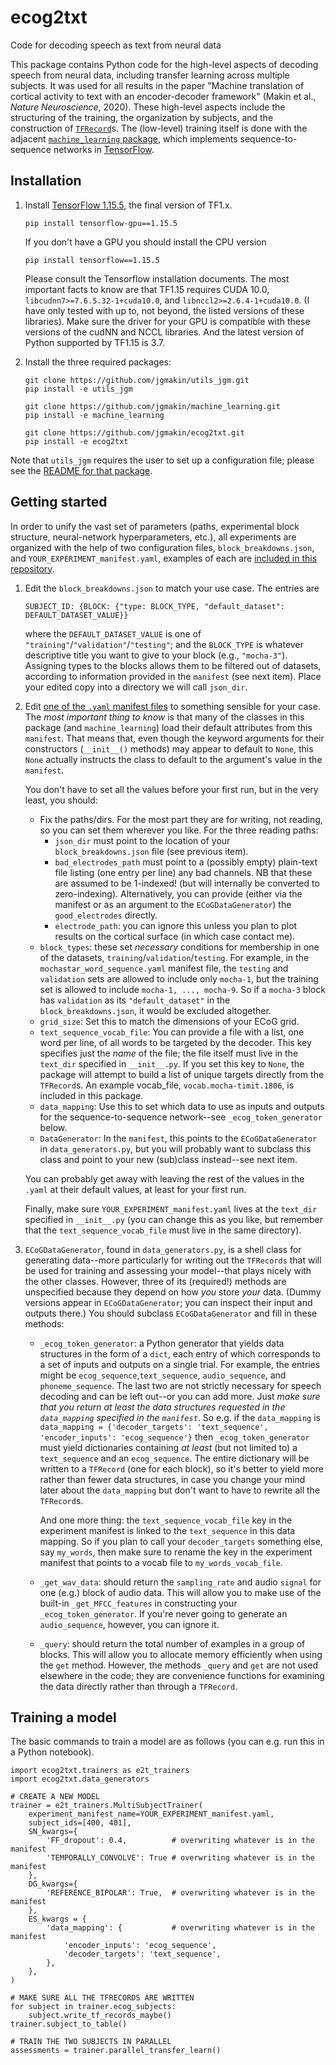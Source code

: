 # ecog2txt
Code for decoding speech as text from neural data

This package contains Python code for the high-level aspects of decoding speech from neural data, including transfer learning across multiple subjects.  It was used for all results in the paper "Machine translation of cortical activity to text with an encoder-decoder framework" (Makin et al., _Nature Neuroscience_, 2020).  These high-level aspects include the structuring of the training, the organization by subjects, and the construction of [`TFRecord`](https://www.tensorflow.org/tutorials/load_data/tfrecord)s.  The (low-level) training itself is done with the adjacent [`machine_learning` package](https://github.com/jgmakin/machine_learning), which implements sequence-to-sequence networks in [TensorFlow](https://www.tensorflow.org).

## Installation
1.  Install [TensorFlow 1.15.5](https://www.tensorflow.org), the final version of TF1.x.
    ```
    pip install tensorflow-gpu==1.15.5
    ```
    If you don't have a GPU you should install the CPU version
    ```
    pip install tensorflow==1.15.5
    ```
    Please consult the Tensorflow installation documents.  The most important facts to know are that TF1.15 requires CUDA 10.0, `libcudnn7>=7.6.5.32-1+cuda10.0`, and `libnccl2>=2.6.4-1+cuda10.0`.  (I have only tested with up to, not beyond, the listed versions of these libraries).  Make sure the driver for your GPU is compatible with these versions of the cudNN and NCCL libraries.  And the latest version of Python supported by TF1.15 is 3.7.

2.  Install the three required packages:
    ```
    git clone https://github.com/jgmakin/utils_jgm.git
    pip install -e utils_jgm

    git clone https://github.com/jgmakin/machine_learning.git
    pip install -e machine_learning

    git clone https://github.com/jgmakin/ecog2txt.git
    pip install -e ecog2txt

    ```
Note that `utils_jgm` requires the user to set up a configuration file; please see the [README for that package](https://github.com/jgmakin/utils_jgm).


## Getting started
In order to unify the vast set of parameters (paths, experimental block structure, neural-network hyperparameters, etc.), all experiments are organized with the help of two configuration files, `block_breakdowns.json`, and `YOUR_EXPERIMENT_manifest.yaml`, examples of each are [included in this repository](https://github.com/jgmakin/ecog2txt/tree/master/ecog2txt/auxiliary/EFC).

1.  Edit the `block_breakdowns.json` to match your use case.  The entries are

    ```SUBJECT_ID: {BLOCK: {"type: BLOCK_TYPE, "default_dataset": DEFAULT_DATASET_VALUE}}```
    
    where the `DEFAULT_DATASET_VALUE` is one of `"training"`/`"validation"`/`"testing"`; and the `BLOCK_TYPE` is whatever descriptive title you want to give to your block (e.g., `"mocha-3"`).  Assigning types to the blocks allows them to be filtered out of datasets, according to information provided in the `manifest` (see next item).
    Place your edited copy into a directory we will call `json_dir`.

2.  Edit [one of the `.yaml` manifest files](https://github.com/jgmakin/ecog2txt/tree/master/ecog2txt/auxiliary/EFC) to something sensible for your case.  The *most important thing to know* is that many of the classes in this package (and `machine_learning`) load their default attributes from this `manifest`.  That means that, even though the keyword arguments for their constructors (`__init__()` methods) may appear to default to `None`, this `None` actually instructs the class to default to the argument's value in the `manifest`.

    You don't have to set all the values before your first run, but in the very least, you should:
    * Fix the paths/dirs.  For the most part they are for writing, not reading, so you can set them wherever you like.  For the three reading paths:
      * `json_dir` must point to the location of your `block_breakdowns.json` file (see previous item).
      * `bad_electrodes_path` must point to a (possibly empty) plain-text file listing (one entry per line) any bad channels.  NB that these are assumed to be 1-indexed! (but will internally be converted to zero-indexing).  Alternatively, you can provide (either via the manifest or as an argument to the `ECoGDataGenerator`) the `good_electrodes` directly.
      * `electrode_path`: you can ignore this unless you plan to plot results on the cortical surface (in which case contact me).
    * `block_types`: these set *necessary* conditions for membership in one of the datasets, `training`/`validation`/`testing`.  For example, in the `mochastar_word_sequence.yaml` manifest file, the `testing` and `validation` sets are allowed to include only `mocha-1`, but the training set is allowed to include `mocha-1, ..., mocha-9`.  So if a `mocha-3` block has `validation` as its `"default_dataset"` in the `block_breakdowns.json`, it would be excluded altogether.
    * `grid_size`: Set this to match the dimensions of your ECoG grid.
    * `text_sequence_vocab_file`: You can provide a file with a list, one word per line, of all words to be targeted by the decoder.  This key specifies just the *name* of the file; the file itself must live in the `text_dir` specified in `__init__.py`.  If you set this key to `None`, the package will attempt to build a list of unique targets directly from the `TFRecord`s.  An example vocab_file, `vocab.mocha-timit.1806`, is included in this package.
    * `data_mapping`: Use this to set which data to use as inputs and outputs for the sequence-to-sequence network--see `_ecog_token_generator` below.  
    * `DataGenerator`: In the `manifest`, this points to the `ECoGDataGenerator` in `data_generators.py`, but you will probably want to subclass this class and point to your new (sub)class instead--see next item.

    You can probably get away with leaving the rest of the values in the `.yaml` at their default values, at least for your first run.
    
    Finally, make sure `YOUR_EXPERIMENT_manifest.yaml` lives at the `text_dir` specified in `__init__.py` (you can change this as you like, but remember that the `text_sequence_vocab_file` must live in the same directory).

3. `ECoGDataGenerator`, found in `data_generators.py`, is a shell class for generating data--more particularly for writing out the `TFRecords` that will be used for training and assessing your model--that plays nicely with the other classes.  However, three of its (required!) methods are unspecified because they depend on how *you* store *your* data.  (Dummy versions appear in `ECoGDataGenerator`; you can inspect their input and outputs there.)  You should subclass `ECoGDataGenerator` and fill in these methods:
    * `_ecog_token_generator`: a Python generator that yields data structures in the form of a `dict`, each entry of which corresponds to a set of inputs and outputs on a single trial.  For example, the entries might be `ecog_sequence`,`text_sequence`, `audio_sequence`, and `phoneme_sequence`.  The last two are not strictly necessary for speech decoding and can be left out--or you can add more.  Just *make sure that you return at least the data structures requested in the `data_mapping` specified in the `manifest`*.  So e.g. if the `data_mapping` is
    ```data_mapping = {'decoder_targets': 'text_sequence', 'encoder_inputs': 'ecog_sequence'}```
    then `_ecog_token_generator` must yield dictionaries containing *at least* (but not limited to) a `text_sequence` and an `ecog_sequence`.  The entire dictionary will be written to a `TFRecord` (one for each block), so it's better to yield more rather than fewer data structures, in case you change your mind later about the `data_mapping` but don't want to have to rewrite all the `TFRecord`s.
    
       And one more thing: the `text_sequence_vocab_file` key in the experiment manifest is linked to the `text_sequence` in this data mapping.  So if you plan to call your `decoder_targets` something else, say `my_words`, then make sure to rename the key in the experiment manifest that points to a vocab file to `my_words_vocab_file`.
    * `_get_wav_data`: should return the `sampling_rate` and audio `signal` for one (e.g.) block of audio data.  This will allow you to make use of the built-in `_get_MFCC_features` in constructing your `_ecog_token_generator`.  If you're never going to generate an `audio_sequence`, however, you can ignore it.
    * `_query`: should return the total number of examples in a group of blocks.  This will allow you to allocate memory efficiently when using the `get` method.  However, the methods `_query` and `get` are not used elsewhere in the code; they are convenience functions for examining the data directly rather than through a `TFRecord`.
    

## Training a model
The basic commands to train a model are as follows (you can e.g. run this in a Python notebook).

```
import ecog2txt.trainers as e2t_trainers
import ecog2txt.data_generators

# CREATE A NEW MODEL
trainer = e2t_trainers.MultiSubjectTrainer(
    experiment_manifest_name=YOUR_EXPERIMENT_manifest.yaml,
    subject_ids=[400, 401],
    SN_kwargs={
        'FF_dropout': 0.4,          # overwriting whatever is in the manifest
        'TEMPORALLY_CONVOLVE': True # overwriting whatever is in the manifest
    },
    DG_kwargs={
        'REFERENCE_BIPOLAR': True,  # overwriting whatever is in the manifest
    },
    ES_kwargs = {
        'data_mapping': {           # overwriting whatever is in the manifest
            'encoder_inputs': 'ecog_sequence',
            'decoder_targets': 'text_sequence',
        },
    },
)

# MAKE SURE ALL THE TFRECORDS ARE WRITTEN
for subject in trainer.ecog_subjects:
    subject.write_tf_records_maybe()
trainer.subject_to_table()

# TRAIN THE TWO SUBJECTS IN PARALLEL
assessments = trainer.parallel_transfer_learn()
```
